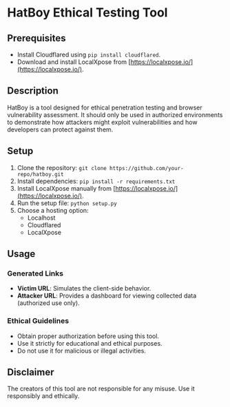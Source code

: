 # HatBoy Ethical Testing Tool

## Prerequisites
- Install Cloudflared using `pip install cloudflared`.
- Download and install LocalXpose from [https://localxpose.io/](https://localxpose.io/).

## Description
HatBoy is a tool designed for ethical penetration testing and browser vulnerability assessment. It should only be used in authorized environments to demonstrate how attackers might exploit vulnerabilities and how developers can protect against them.

## Setup
1. Clone the repository: `git clone https://github.com/your-repo/hatboy.git`
2. Install dependencies: `pip install -r requirements.txt`
3. Install LocalXpose manually from [https://localxpose.io/](https://localxpose.io/).
4. Run the setup file: `python setup.py`
5. Choose a hosting option:
    - Localhost
    - Cloudflared
    - LocalXpose

## Usage
### Generated Links
- **Victim URL**: Simulates the client-side behavior.
- **Attacker URL**: Provides a dashboard for viewing collected data (authorized use only).

### Ethical Guidelines
- Obtain proper authorization before using this tool.
- Use it strictly for educational and ethical purposes.
- Do not use it for malicious or illegal activities.

## Disclaimer
The creators of this tool are not responsible for any misuse. Use it responsibly and ethically.
